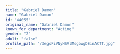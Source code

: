 ```yaml
---
title: "Gabriel Damon"
name: "Gabriel Damon"
id: "44055"
original_name: "Gabriel Damon"
known_for_department: "Acting"
gender: "2"
adult: "false"
profile_path: "/3egsFiVNyHSVlMsgbwgDEinACTT.jpg"
---
```

